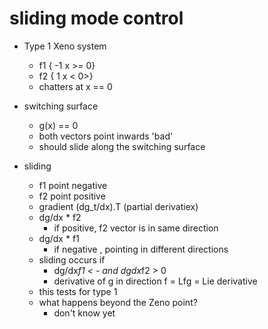 # sliding mode control

- Type 1 Xeno system

  - f1 { -1 x >= 0}
  - f2 { 1 x < 0>}
  - chatters at x == 0

- switching surface

  - g(x) == 0
  - both vectors point inwards 'bad'
  - should slide along the switching surface

- sliding
  - f1 point negative
  - f2 point positive
  - gradient (dg_t/dx).T (partial derivatiex)
  - dg/dx \* f2
    - if positive, f2 vector is in same direction
  - dg/dx \* f1
    - if negative , pointing in different directions
  - sliding occurs if
    - dg/dx*f1 < - and dgdx*f2 > 0
    - derivative of g in direction f = Lfg = Lie derivative
  - this tests for type 1
  - what happens beyond the Zeno point?
    - don't know yet
